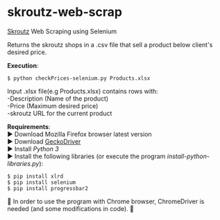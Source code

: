 # skroutz-web-scrap
[Skroutz](https://www.skroutz.gr/) Web Scraping using Selenium

Returns the skroutz shops in a .csv file that sell a product below client's desired price.  

**Execution**:  
```
$ python checkPrices-selenium.py Products.xlsx  
```

Input .xlsx file(e.g Products.xlsx) contains rows with:  
-Description (Name of the product)  
-Price (Maximum desired price)  
-skroutz URL for the current product 


**Requirements**: </br>
:arrow_forward: Download Mozilla Firefox browser latest version </br>
:arrow_forward: Download [GeckoDriver](https://github.com/mozilla/geckodriver/releases) </br>
:arrow_forward: Install *Python 3*  </br>
:arrow_forward: Install the following libraries (or execute the program *install-python-libraries.py*):   </br>
```
$ pip install xlrd  
$ pip install selenium  
$ pip install progressbar2 
```

:small_red_triangle: In order to use the program with Chrome browser, ChromeDriver is needed (and some modifications in code).  :small_red_triangle:

